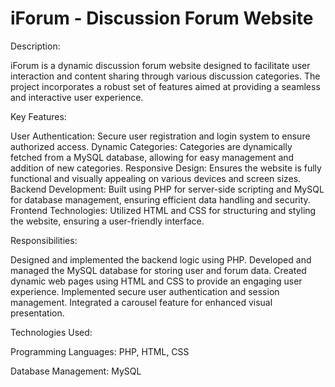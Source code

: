 # iForum - Discussion Forum Website
Description:

iForum is a dynamic discussion forum website designed to facilitate user interaction and content sharing through various discussion categories. The project incorporates a robust set of features aimed at providing a seamless and interactive user experience.

Key Features:

User Authentication: Secure user registration and login system to ensure authorized access.
Dynamic Categories: Categories are dynamically fetched from a MySQL database, allowing for easy management and addition of new categories.
Responsive Design: Ensures the website is fully functional and visually appealing on various devices and screen sizes.
Backend Development: Built using PHP for server-side scripting and MySQL for database management, ensuring efficient data handling and security.
Frontend Technologies: Utilized HTML and CSS for structuring and styling the website, ensuring a user-friendly interface.

Responsibilities:

Designed and implemented the backend logic using PHP.
Developed and managed the MySQL database for storing user and forum data.
Created dynamic web pages using HTML and CSS to provide an engaging user experience.
Implemented secure user authentication and session management.
Integrated a carousel feature for enhanced visual presentation.

Technologies Used:

Programming Languages: PHP, HTML, CSS

Database Management: MySQL
